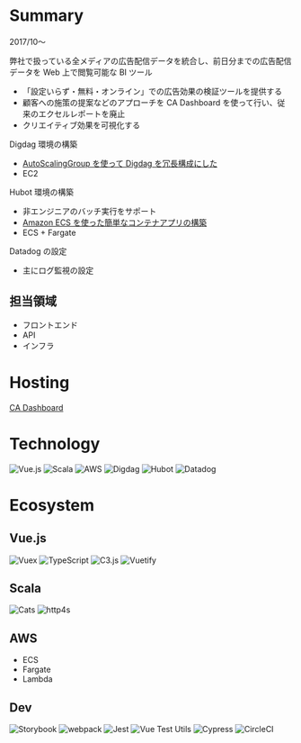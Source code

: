 # Summary

2017/10〜

弊社で扱っている全メディアの広告配信データを統合し、前日分までの広告配信データを Web 上で閲覧可能な BI ツール

- 「設定いらず・無料・オンライン」での広告効果の検証ツールを提供する
- 顧客への施策の提案などのアプローチを CA Dashboard を使って行い、従来のエクセルレポートを廃止
- クリエイティブ効果を可視化する

Digdag 環境の構築

- [AutoScalingGroup を使って Digdag を冗長構成にした](https://qiita.com/kurosame/items/5684825023ef75913a5c)
- EC2

Hubot 環境の構築

- 非エンジニアのバッチ実行をサポート
- [Amazon ECS を使った簡単なコンテナアプリの構築](https://qiita.com/kurosame/items/fc2dabea69eee35473f8)
- ECS + Fargate

Datadog の設定

- 主にログ監視の設定

## 担当領域

- フロントエンド
- API
- インフラ

# Hosting

[CA Dashboard](https://cadashboard.jp)

# Technology

![Vue.js](/tools/vuejs.png 'Vue.js')
![Scala](/tools/scala.png 'Scala')
![AWS‎](/tools/aws.png 'AWS‎')
![Digdag](/tools/digdag.png 'Digdag')
![Hubot](/tools/hubot.png 'Hubot')
![Datadog](/tools/datadog.png 'Datadog')

# Ecosystem

## Vue.js

![Vuex](/tools/vuex.png 'Vuex')
![TypeScript](/tools/typescript.png 'TypeScript')
![C3.js](/tools/c3.png 'C3.js')
![Vuetify](/tools/vuetify.png 'Vuetify')

## Scala

![Cats](/tools/cats.png 'Cats')
![http4s](/tools/http4s.png 'http4s')

## AWS‎

- ECS
- Fargate
- Lambda

## Dev

![Storybook](/tools/storybook.png 'Storybook')
![webpack](/tools/webpack.png 'webpack')
![Jest](/tools/jest.png 'Jest')
![Vue Test Utils](/tools/vue-test-utils.png 'Vue Test Utils')
![Cypress](/tools/cypress.png 'Cypress')
![CircleCI](/tools/circleci.png 'CircleCI')
